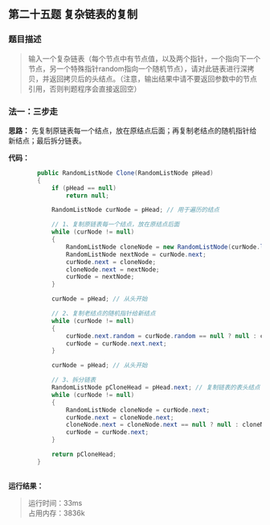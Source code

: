 ## 第二十五题 复杂链表的复制

### 题目描述

> 输入一个复杂链表（每个节点中有节点值，以及两个指针，一个指向下一个节点，另一个特殊指针random指向一个随机节点），请对此链表进行深拷贝，并返回拷贝后的头结点。（注意，输出结果中请不要返回参数中的节点引用，否则判题程序会直接返回空）

### 法一：三步走

**思路：** 先复制原链表每一个结点，放在原结点后面；再复制老结点的随机指针给新结点；最后拆分链表。

**代码：** 

```C#
        public RandomListNode Clone(RandomListNode pHead)
        {
            if (pHead == null)
                return null;

            RandomListNode curNode = pHead; // 用于遍历的结点

            // 1、复制原链表每一个结点，放在原结点后面
            while (curNode != null)
            {
                RandomListNode cloneNode = new RandomListNode(curNode.label);
                RandomListNode nextNode = curNode.next;
                curNode.next = cloneNode;
                cloneNode.next = nextNode;
                curNode = nextNode;
            }

            curNode = pHead; // 从头开始

            // 2、复制老结点的随机指针给新结点
            while (curNode != null)
            {
                curNode.next.random = curNode.random == null ? null : curNode.random.next;
                curNode = curNode.next.next;
            }

            curNode = pHead; // 从头开始

            // 3、拆分链表
            RandomListNode pCloneHead = pHead.next; // 复制链表的表头结点
            while (curNode != null)
            {
                RandomListNode cloneNode = curNode.next;
                curNode.next = cloneNode.next;
                cloneNode.next = cloneNode.next == null ? null : cloneNode.next.next;
                curNode = curNode.next;
            }

            return pCloneHead;
        }
        
```

**运行结果：** 

> 运行时间：33ms   
占用内存：3836k